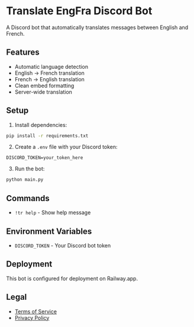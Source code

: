 # Translate EngFra Discord Bot

A Discord bot that automatically translates messages between English and French.

## Features

- Automatic language detection
- English → French translation
- French → English translation
- Clean embed formatting
- Server-wide translation

## Setup

1. Install dependencies:
```bash
pip install -r requirements.txt
```

2. Create a `.env` file with your Discord token:
```
DISCORD_TOKEN=your_token_here
```

3. Run the bot:
```bash
python main.py
```

## Commands

- `!tr help` - Show help message

## Environment Variables

- `DISCORD_TOKEN` - Your Discord bot token

## Deployment

This bot is configured for deployment on Railway.app.

## Legal
- [Terms of Service](TERMS_OF_SERVICE.md)
- [Privacy Policy](PRIVACY_POLICY.md)
